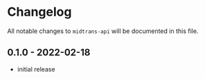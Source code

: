 # Changelog

All notable changes to `midtrans-api` will be documented in this file.

## 0.1.0 - 2022-02-18

-   initial release

